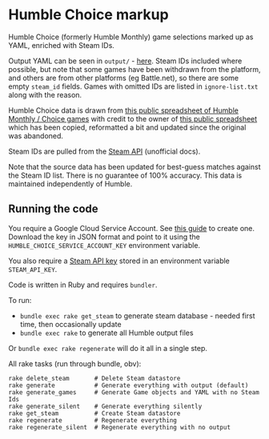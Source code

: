 # Humble Choice markup

Humble Choice (formerly Humble Monthly) game selections marked up as YAML, enriched with Steam IDs.

Output YAML can be seen in `output/` - [here](https://github.com/tomnatt/humble-choice/tree/main/output). Steam IDs included where possible, but note that some games have been withdrawn from the platform, and others are from other platforms (eg Battle.net), so there are some empty `steam_id` fields. Games with omitted IDs are listed in `ignore-list.txt` along with the reason.

Humble Choice data is drawn from [this public spreadsheet of Humble Monthly / Choice games](https://docs.google.com/spreadsheets/d/1VZHuYi0OB6kc9Ma31RG57S7GqX2ND3Gk3FFfgDkToIk/edit?usp=sharing) with credit to the owner of [this public spreadsheet](https://docs.google.com/spreadsheets/d/1Y5ySEXPLZdmKFNdMOrGlCEVl6nb_G0X3nYCFSWIdktY/edit#gid=0) which has been copied, reformatted a bit and updated since the original was abandoned.

Steam IDs are pulled from the [Steam API](https://steamapi.xpaw.me/#IStoreService) (unofficial docs).

Note that the source data has been updated for best-guess matches against the Steam ID list. There is no guarantee of 100% accuracy. This data is maintained independently of Humble.

## Running the code

You require a Google Cloud Service Account. See [this guide](https://github.com/gimite/google-drive-ruby/blob/master/doc/authorization.md#service-account) to create one. Download the key in JSON format and point to it using the `HUMBLE_CHOICE_SERVICE_ACCOUNT_KEY` environment variable.

You also require a [Steam API key](https://steamcommunity.com/dev) stored in an environment variable `STEAM_API_KEY`.

Code is written in Ruby and requires `bundler`.

To run:

* `bundle exec rake get_steam` to generate steam database - needed first time, then occasionally update
* `bundle exec rake` to generate all Humble output files

Or `bundle exec rake regenerate` will do it all in a single step.

All rake tasks (run through bundle, obv):

```
rake delete_steam       # Delete Steam datastore
rake generate           # Generate everything with output (default)
rake generate_games     # Generate Game objects and YAML with no Steam Ids
rake generate_silent    # Generate everything silently
rake get_steam          # Create Steam datastore
rake regenerate         # Regenerate everything
rake regenerate_silent  # Regenerate everything with no output
```
